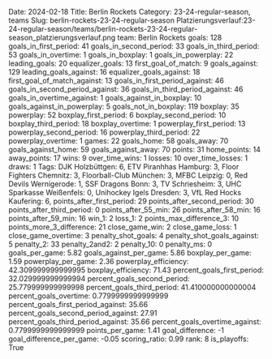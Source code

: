 Date: 2024-02-18
Title: Berlin Rockets
Category: 23-24-regular-season, teams
Slug: berlin-rockets-23-24-regular-season
Platzierungsverlauf:23-24-regular-season/teams/berlin-rockets-23-24-regular-season_platzierungsverlauf.png
team: Berlin Rockets
goals: 128
goals_in_first_period: 41
goals_in_second_period: 33
goals_in_third_period: 53
goals_in_overtime: 1
goals_in_boxplay: 1
goals_in_powerplay: 22
leading_goals: 20
equalizer_goals: 13
first_goal_of_match: 9
goals_against: 129
leading_goals_against: 16
equalizer_goals_against: 18
first_goal_of_match_against: 13
goals_in_first_period_against: 46
goals_in_second_period_against: 36
goals_in_third_period_against: 46
goals_in_overtime_against: 1
goals_against_in_boxplay: 10
goals_against_in_powerplay: 5
goals_not_in_boxplay: 119
boxplay: 35
powerplay: 52
boxplay_first_period: 6
boxplay_second_period: 10
boxplay_third_period: 18
boxplay_overtime: 1
powerplay_first_period: 13
powerplay_second_period: 16
powerplay_third_period: 22
powerplay_overtime: 1
games: 22
goals_home: 58
goals_away: 70
goals_against_home: 59
goals_against_away: 70
points: 31
home_points: 14
away_points: 17
wins: 9
over_time_wins: 1
losses: 10
over_time_losses: 1
draws: 1
Tags:  DJK Holzbüttgen: 6,  ETV Piranhhas Hamburg: 3,  Floor Fighters Chemnitz: 3,  Floorball-Club München: 3,  MFBC Leipzig: 0,  Red Devils Wernigerode: 1,  SSF Dragons Bonn: 3,  TV Schriesheim: 3,  UHC Sparkasse Weißenfels: 0,  Unihockey Igels Dresden: 3,  VfL Red Hocks Kaufering: 6,
points_after_first_period: 29
points_after_second_period: 30
points_after_third_period: 0
points_after_55_min: 26
points_after_58_min: 16
points_after_59_min: 16
win_1: 2
loss_1: 2
points_max_difference_3: 10
points_more_3_difference: 21
close_game_win: 2
close_game_loss: 1
close_game_overtime: 3
penalty_shot_goals: 4
penalty_shot_goals_against: 5
penalty_2: 33
penalty_2and2: 2
penalty_10: 0
penalty_ms: 0
goals_per_game: 5.82
goals_against_per_game: 5.86
boxplay_per_game: 1.59
powerplay_per_game: 2.36
powerplay_efficiency: 42.309999999999995
boxplay_efficiency: 71.43
percent_goals_first_period: 32.029999999999994
percent_goals_second_period: 25.779999999999998
percent_goals_third_period: 41.410000000000004
percent_goals_overtime: 0.7799999999999999
percent_goals_first_period_against: 35.66
percent_goals_second_period_against: 27.91
percent_goals_third_period_against: 35.66
percent_goals_overtime_against: 0.7799999999999999
points_per_game: 1.41
goal_difference: -1
goal_difference_per_game: -0.05
scoring_ratio: 0.99
rank: 8
is_playoffs: True
